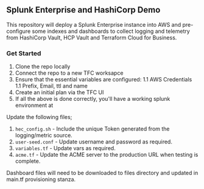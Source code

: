 ## Splunk Enterprise and HashiCorp Demo

This repository will deploy a Splunk Enterprise instance into AWS and pre-configure some indexes and dashboards to collect logging and telemetry from HashiCorp Vault, HCP Vault and Terraform Cloud for Business.

### Get Started
1. Clone the repo locally
1. Connect the repo to a new TFC worksapce 
1. Ensure that the essential variables are configured:
1.1 AWS Credentials
1.1 Prefix, Email, ttl and name
1. Create an initial plan via the TFC UI
1. If all the above is done correctly, you'll have a working splunk environment at 


Update the following files;
1. `hec_config.sh` - Include the unique Token generated from the logging/metric source.
2. `user-seed.conf` - Update username and password as required.
3. `variables.tf` - Update vars as required.
4. `acme.tf` - Update the ACME server to the production URL when testing is complete.

Dashboard files will need to be downloaded to files directory and updated in main.tf provisioning stanza.
